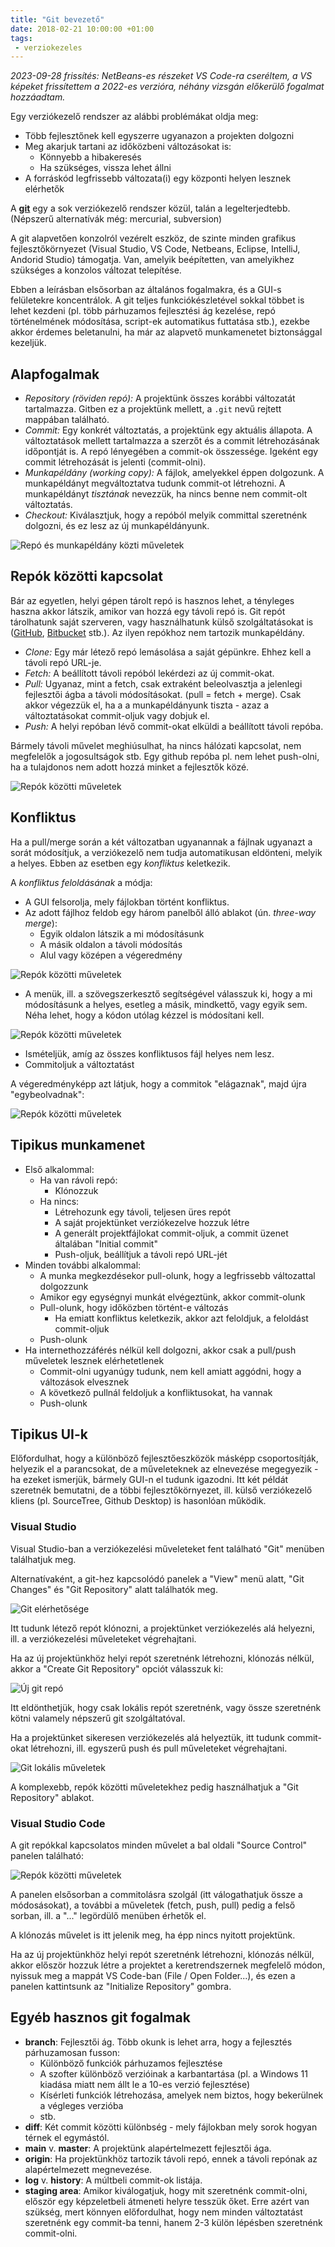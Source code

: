 ```yaml
---
title: "Git bevezető"
date: 2018-02-21 10:00:00 +01:00
tags:
 - verziokezeles
---
```


*2023-09-28 frissítés: NetBeans-es részeket VS Code-ra cseréltem, a VS képeket frissítettem a 2022-es verzióra, néhány vizsgán előkerülő fogalmat hozzáadtam.*

Egy verziókezelő rendszer az alábbi problémákat oldja meg:

* Több fejlesztőnek kell egyszerre ugyanazon a projekten dolgozni
* Meg akarjuk tartani az időközbeni változásokat is:
  * Könnyebb a hibakeresés
  * Ha szükséges, vissza lehet állni
* A forráskód legfrissebb változata(i) egy központi helyen lesznek elérhetők

A **[git](https://git-scm.com/)** egy a sok verziókezelő rendszer közül, talán a legelterjedtebb. (Népszerű alternatívák még: mercurial, subversion)

A git alapvetően konzolról vezérelt eszköz, de szinte minden grafikus fejlesztőkörnyezet
(Visual Studio, VS Code, Netbeans, Eclipse, IntelliJ, Andorid Studio) támogatja.
Van, amelyik beépítetten, van amelyikhez szükséges a konzolos változat telepítése.

Ebben a leírásban elsősorban az általános fogalmakra, és a GUI-s felületekre koncentrálok.
A git teljes funkciókészletével sokkal többet is lehet kezdeni (pl. több párhuzamos fejlesztési ág kezelése, repó történelmének módosítása, script-ek automatikus futtatása stb.),
ezekbe akkor érdemes beletanulni, ha már az alapvető munkamenetet biztonsággal kezeljük.

## Alapfogalmak

* *Repository (röviden repó):* A projektünk összes korábbi változatát tartalmazza. Gitben ez a projektünk mellett, a <code>.git</code> nevű rejtett mappában található.
* *Commit:* Egy konkrét változtatás, a projektünk egy aktuális állapota.
  A változtatások mellett tartalmazza a szerzőt és a commit létrehozásának időpontját is. A repó lényegében a commit-ok összessége.
  Igeként egy commit létrehozását is jelenti (commit-olni).
* *Munkapéldány (working copy):* A fájlok, amelyekkel éppen dolgozunk. A munkapéldányt megváltoztatva tudunk commit-ot létrehozni.
A munkapéldányt *tisztának* nevezzük, ha nincs benne nem commit-olt változtatás.
* *Checkout:* Kiválasztjuk, hogy a repóból melyik committal szeretnénk dolgozni, és ez lesz az új munkapéldányunk.

![Repó és munkapéldány közti műveletek](/assets/img/repo-wc.png)

## Repók közötti kapcsolat

Bár az egyetlen, helyi gépen tárolt repó is hasznos lehet, a tényleges haszna akkor látszik, amikor van hozzá egy távoli repó is. Git repót tárolhatunk saját szerveren, vagy használhatunk külső szolgáltatásokat is ([GitHub](https://github.com/), [Bitbucket](https://bitbucket.org/) stb.). Az ilyen repókhoz nem tartozik munkapéldány.

* *Clone:* Egy már létező repó lemásolása a saját gépünkre. Ehhez kell a távoli repó URL-je.
* *Fetch:* A beállított távoli repóból lekérdezi az új commit-okat.
* *Pull:* Ugyanaz, mint a fetch, csak extraként beleolvasztja a jelenlegi fejlesztői ágba a távoli módosításokat. (pull = fetch + merge). Csak akkor végezzük el, ha a a munkapéldányunk tiszta - azaz a változtatásokat commit-oljuk vagy dobjuk el.
* *Push:* A helyi repóban lévő commit-okat elküldi a beállított távoli repóba.

Bármely távoli művelet meghiúsulhat, ha nincs hálózati kapcsolat, nem megfelelők a jogosultságok stb.
Egy github repóba pl. nem lehet push-olni, ha a tulajdonos nem adott hozzá minket a fejlesztők közé.

![Repók közötti műveletek](/assets/img/repo-repo.png)

## Konfliktus

Ha a pull/merge során a két változatban ugyanannak a fájlnak ugyanazt a sorát módosítjuk, a verziókezelő nem tudja automatikusan eldönteni, melyik a helyes. Ebben az esetben egy *konfliktus* keletkezik.

A *konfliktus feloldásának* a módja:
* A GUI felsorolja, mely fájlokban történt konfliktus.
* Az adott fájlhoz feldob egy három panelből álló ablakot (ún. *three-way merge*):
  * Egyik oldalon látszik a mi módosításunk
  * A másik oldalon a távoli módosítás
  * Alul vagy középen a végeredmény

![Repók közötti műveletek](/assets/img/konfliktus1.png)

* A menük, ill. a szövegszerkesztő segítségével válasszuk ki, hogy a mi módosításunk a helyes, esetleg a másik, mindkettő, vagy egyik sem. Néha lehet, hogy a kódon utólag kézzel is módosítani kell.

![Repók közötti műveletek](/assets/img/konfliktus2.png)

* Ismételjük, amíg az összes konfliktusos fájl helyes nem lesz.
* Commitoljuk a változtatást

A végeredményképp azt látjuk, hogy a commitok "elágaznak", majd újra "egybeolvadnak":

![Repók közötti műveletek](/assets/img/konfliktus3.png)

## Tipikus munkamenet

* Első alkalommal:
  * Ha van rávoli repó:
    * Klónozzuk
  * Ha nincs:
    * Létrehozunk egy távoli, teljesen üres repót
    * A saját projektünket verziókezelve hozzuk létre
    * A generált projektfájlokat commit-oljuk, a commit üzenet általában "Initial commit"
    * Push-oljuk, beállítjuk a távoli repó URL-jét
* Minden további alkalommal:
  * A munka megkezdésekor pull-olunk, hogy a legfrissebb változattal dolgozzunk
  * Amikor egy egységnyi munkát elvégeztünk, akkor commit-olunk
  * Pull-olunk, hogy időközben történt-e változás
    * Ha emiatt konfliktus keletkezik, akkor azt feloldjuk, a feloldást commit-oljuk
  * Push-olunk
* Ha internethozzáférés nélkül kell dolgozni, akkor csak a pull/push műveletek lesznek elérhetetlenek
  * Commit-olni ugyanúgy tudunk, nem kell amiatt aggódni, hogy a változások elvesznek
  * A következő pullnál feldoljuk a konfliktusokat, ha vannak
  * Push-olunk

## Tipikus UI-k

Előfordulhat, hogy a különböző fejlesztőeszközök másképp csoportosítják, helyezik el a parancsokat,
de a műveleteknek az elnevezése megegyezik - ha ezeket ismerjük, bármely GUI-n el tudunk igazodni.
Itt két példát szeretnék bemutatni, de a többi fejlesztőkörnyezet, ill. külső verziókezelő kliens
(pl. SourceTree, Github Desktop) is hasonlóan működik.

### Visual Studio

Visual Studio-ban a verziókezelési műveleteket fent található "Git" menüben találhatjuk meg.

Alternatívaként, a git-hez kapcsolódó panelek a "View" menü alatt, "Git Changes" és "Git Repository" alatt találhatók meg.

![Git elérhetősége](/assets/img/git_vs_home.png)

Itt tudunk létező repót klónozni, a projektünket verziókezelés alá helyezni, ill. a verziókezelési műveleteket végrehajtani.

Ha az új projektünkhöz helyi repót szeretnénk létrehozni, klónozás nélkül,
akkor a "Create Git Repository" opciót válasszuk ki:

![Új git repó](/assets/img/git_vs_init.png)

Itt eldönthetjük, hogy csak lokális repót szeretnénk, vagy össze szeretnénk kötni valamely népszerű git szolgáltatóval.

Ha a projektünket sikeresen verziókezelés alá helyeztük, itt tudunk commit-okat létrehozni, ill. egyszerű push és pull műveleteket végrehajtani.

![Git lokális műveletek](/assets/img/git_vs_changes.png)

A komplexebb, repók közötti műveletekhez pedig használhatjuk a "Git Repository" ablakot.

### Visual Studio Code

A git repókkal kapcsolatos minden művelet a bal oldali "Source Control" panelen található:

![Repók közötti műveletek](/assets/img/git_vscode_home.png)

A panelen elsősorban a commitolásra szolgál (itt válogathatjuk össze a módosásokat), a további a műveletek
(fetch, push, pull) pedig a felső sorban, ill. a "..." legördülő menüben érhetők el.

A klónozás művelet is itt jelenik meg, ha épp nincs nyitott projektünk.

Ha az új projektünkhöz helyi repót szeretnénk létrehozni, klónozás nélkül,
akkor először hozzuk létre a projektet a keretrendszernek megfelelő módon,
nyissuk meg a mappát VS Code-ban (File / Open Folder...), és ezen a panelen kattintsunk az "Initialize Repository" gombra.

## Egyéb hasznos git fogalmak

* **branch**: Fejlesztői ág. Több okunk is lehet arra, hogy a fejlesztés párhuzamosan fusson:
  * Különböző funkciók párhuzamos fejlesztése
  * A szofter különböző verzióinak a karbantartása (pl. a Windows 11 kiadása miatt nem állt le a 10-es verzió fejlesztése)
  * Kísérleti funkciók létrehozása, amelyek nem biztos, hogy bekerülnek a végleges verzióba
  * stb.
* **diff**: Két commit közötti különbség - mely fájlokban mely sorok hogyan térnek el egymástól.
* **main** v. **master**: A projektünk alapértelmezett fejlesztői ága.
* **origin**: Ha projektünkhöz tartozik távoli repó, ennek a távoli repónak az alapértelmezett megnevezése.
* **log** v. **history**: A múltbeli commit-ok listája.
* **staging area**: Amikor kiválogatjuk, hogy mit szeretnénk commit-olni, először egy képzeletbeli átmeneti helyre tesszük őket. Erre azért van szükség, mert könnyen előfordulhat, hogy nem minden változtatást szeretnénk egy commit-ba tenni, hanem 2-3 külön lépésben szeretnénk commit-olni.
